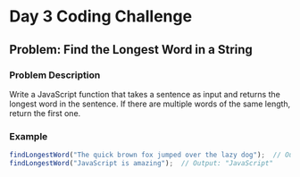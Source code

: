 # Day 3 Coding Challenge

## Problem: Find the Longest Word in a String

### Problem Description
Write a JavaScript function that takes a sentence as input and returns the longest word in the sentence. If there are multiple words of the same length, return the first one.

### Example
```js
findLongestWord("The quick brown fox jumped over the lazy dog");  // Output: "jumped"
findLongestWord("JavaScript is amazing");  // Output: "JavaScript"
```
